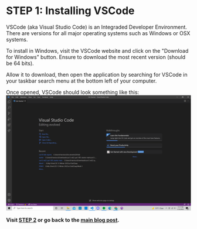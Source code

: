 # **STEP 1: Installing VSCode**

VSCode (aka Visual Studio Code) is an Integraded Developer Environment.
There are versions for all major operating systems such as Windows or OSX systems.

To install in Windows, visit the VSCode website and click on the "Download for Windows" button.
Ensure to download the most recent version (should be 64 bits).

Allow it to download, then open the application by searching for VSCode in your taskbar search 
menu at the bottom left of your computer.

Once opened, VSCode should look something like this:
![Image](vscode.png)

**Visit [STEP 2]() or go back to the [main blog post](https://francgarcia.github.io/cse15l-lab-reports/lab-report-1-week-2.html).**
